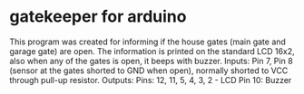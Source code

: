 # gatekeeper for arduino
This program was created for informing if the house gates (main gate and garage gate) are open.
The information is printed on the standard LCD 16x2, also when any of the gates is open, it beeps with buzzer.
Inputs:
Pin 7, Pin 8 (sensor at the gates shorted to GND when open), normally shorted to VCC through pull-up resistor.
Outputs:
Pins: 12, 11, 5, 4, 3, 2 - LCD
Pin 10: Buzzer


